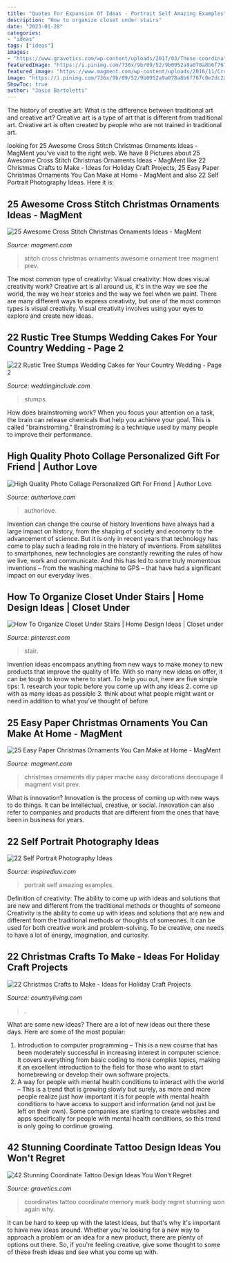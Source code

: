 ```yaml
---
title: "Quotes For Expansion Of Ideas - Portrait Self Amazing Examples"
description: "How to organize closet under stairs"
date: "2023-01-28"
categories:
- "ideas"
tags: ["ideas"]
images:
- "https://www.gravetics.com/wp-content/uploads/2017/03/These-coordinates-are-large-and-they-go-the-extent-of-the-arm..jpg"
featuredImage: "https://i.pinimg.com/736x/9b/09/52/9b0952a9a078a8b6f767c0e2dc2aeea6--closet-under-stairs-how-to-organize.jpg"
featured_image: "https://www.magment.com/wp-content/uploads/2016/11/Cross-Stitch-Christmas-Tree-Ornament-2016.jpg"
image: "https://i.pinimg.com/736x/9b/09/52/9b0952a9a078a8b6f767c0e2dc2aeea6--closet-under-stairs-how-to-organize.jpg"
ShowToc: true
author: "Josie Bartoletti"
---
```



The history of creative art: What is the difference between traditional art and creative art?
Creative art is a type of art that is different from traditional art. Creative art is often created by people who are not trained in traditional art.

	

		
looking for 25 Awesome Cross Stitch Christmas Ornaments Ideas - MagMent you've visit to the right web. We have 8 Pictures about 25 Awesome Cross Stitch Christmas Ornaments Ideas - MagMent like 22 Christmas Crafts to Make - Ideas for Holiday Craft Projects, 25 Easy Paper Christmas Ornaments You Can Make at Home - MagMent and also 22 Self Portrait Photography Ideas. Here it is:
		
    
## 25 Awesome Cross Stitch Christmas Ornaments Ideas - MagMent

<img loading=lazy src="https://www.magment.com/wp-content/uploads/2016/11/Cross-Stitch-Christmas-Tree-Ornament-2016.jpg" onerror="this.onerror=null;this.src='https://tse2.mm.bing.net/th?id=OIP.R7mvcn5OB3iNTeHAKZvjpQHaJ4&amp;pid=15.1';" alt="25 Awesome Cross Stitch Christmas Ornaments Ideas - MagMent">

_Source: magment.com_

>stitch cross christmas ornaments awesome ornament tree magment prev. 

	

The most common type of creativity: Visual creativity: How does visual creativity work?
Creative art is all around us, it's in the way we see the world, the way we hear stories and the way we feel when we paint. There are many different ways to express creativity, but one of the most common types is visual creativity. Visual creativity involves using your eyes to explore and create new ideas.

    
## 22 Rustic Tree Stumps Wedding Cakes For Your Country Wedding - Page 2

<img loading=lazy src="http://www.weddinginclude.com/wp-content/uploads/2017/06/Pinecones-and-Cranberries-Wedding-Cake-for-A-Christmas-Themed-Wedding.jpg" onerror="this.onerror=null;this.src='https://tse1.mm.bing.net/th?id=OIP.r0R5P1TkWXvEdOgVdPhf5QHaLH&amp;pid=15.1';" alt="22 Rustic Tree Stumps Wedding Cakes for Your Country Wedding - Page 2">

_Source: weddinginclude.com_

>stumps. 

	

How does brainstroming work?
When you focus your attention on a task, the brain can release chemicals that help you achieve your goal. This is called "brainstroming." Brainstroming is a technique used by many people to improve their performance.

    
## High Quality Photo Collage Personalized Gift For Friend | Author Love

<img loading=lazy src="https://www.authorlove.com/wp-content/uploads/2019/01/friends-scaled.jpg" onerror="this.onerror=null;this.src='https://tse2.mm.bing.net/th?id=OIP.-RxmBDE2y4ujQvyIPjZwPwHaKe&amp;pid=15.1';" alt="High Quality Photo Collage Personalized Gift For Friend | Author Love">

_Source: authorlove.com_

>authorlove. 

	

Invention can change the course of history
Inventions have always had a large impact on history, from the shaping of society and economy to the advancement of science. But it is only in recent years that technology has come to play such a leading role in the history of inventions. From satellites to smartphones, new technologies are constantly rewriting the rules of how we live, work and communicate. And this has led to some truly momentous inventions – from the washing machine to GPS – that have had a significant impact on our everyday lives.

    
## How To Organize Closet Under Stairs | Home Design Ideas | Closet Under

<img loading=lazy src="https://i.pinimg.com/736x/9b/09/52/9b0952a9a078a8b6f767c0e2dc2aeea6--closet-under-stairs-how-to-organize.jpg" onerror="this.onerror=null;this.src='https://tse1.mm.bing.net/th?id=OIP.DZ8kwFHPE5T_eDceouunEQHaLQ&amp;pid=15.1';" alt="How To Organize Closet Under Stairs | Home Design Ideas | Closet under">

_Source: pinterest.com_

>stair. 

	

Invention ideas encompass anything from new ways to make money to new products that improve the quality of life. With so many new ideas on offer, it can be tough to know where to start. To help you out, here are five simple tips: 1. research your topic before you come up with any ideas 2. come up with as many ideas as possible 3. think about what people might want or need in addition to what you’ve thought of before 
    
## 25 Easy Paper Christmas Ornaments You Can Make At Home - MagMent

<img loading=lazy src="https://www.magment.com/wp-content/uploads/2016/10/DIY-Paper-Mache-Christmas-Ornaments.jpg" onerror="this.onerror=null;this.src='https://tse2.mm.bing.net/th?id=OIP.hdEvI1Mrp5gRkBy4k-9hngHaLG&amp;pid=15.1';" alt="25 Easy Paper Christmas Ornaments You Can Make at Home - MagMent">

_Source: magment.com_

>christmas ornaments diy paper mache easy decorations decoupage ll magment visit prev. 

	

What is innovation?
Innovation is the process of coming up with new ways to do things. It can be intellectual, creative, or social. Innovation can also refer to companies and products that are different from the ones that have been in business for years.

    
## 22 Self Portrait Photography Ideas

<img loading=lazy src="http://www.inspiredluv.com/wp-content/uploads/2016/11/Self-Portrait-Photography-Ideas-10.jpg" onerror="this.onerror=null;this.src='https://tse3.mm.bing.net/th?id=OIP.V-ecWbAzc1CTMdj0PtMAkgHaMi&amp;pid=15.1';" alt="22 Self Portrait Photography Ideas">

_Source: inspiredluv.com_

>portrait self amazing examples. 

	

Definition of creativity: The ability to come up with ideas and solutions that are new and different from the traditional methods or thoughts of someone
Creativity is the ability to come up with ideas and solutions that are new and different from the traditional methods or thoughts of someones. It can be used for both creative work and problem-solving. To be creative, one needs to have a lot of energy, imagination, and curiosity.

    
## 22 Christmas Crafts To Make - Ideas For Holiday Craft Projects

<img loading=lazy src="http://clv.h-cdn.co/assets/cm/15/09/54eb189d588a4_-_crafts-kraft-paper-stockings-0114-s2.jpg" onerror="this.onerror=null;this.src='https://tse3.mm.bing.net/th?id=OIP.KcIYPkenyZJ3v2uD_gfYmAHaJ4&amp;pid=15.1';" alt="22 Christmas Crafts to Make - Ideas for Holiday Craft Projects">

_Source: countryliving.com_

>. 

	

What are some new ideas?
There are a lot of new ideas out there these days. Here are some of the most popular: 
1) Introduction to computer programming – This is a new course that has been moderately successful in increasing interest in computer science. It covers everything from basic coding to more complex topics, making it an excellent introduction to the field for those who want to start homebrewing or develop their own software projects. 
2) A way for people with mental health conditions to interact with the world – This is a trend that is growing slowly but surely, as more and more people realize just how important it is for people with mental health conditions to have access to support and information (and not just be left on their own). Some companies are starting to create websites and apps specifically for people with mental health conditions, so this trend is only going to continue growing.

    
## 42 Stunning Coordinate Tattoo Design Ideas You Won&#039;t Regret

<img loading=lazy src="https://www.gravetics.com/wp-content/uploads/2017/03/These-coordinates-are-large-and-they-go-the-extent-of-the-arm..jpg" onerror="this.onerror=null;this.src='https://tse4.mm.bing.net/th?id=OIP.Yc0vozSyfqxtbQUNGuCqugHaJ4&amp;pid=15.1';" alt="42 Stunning Coordinate Tattoo Design Ideas You Won&#039;t Regret">

_Source: gravetics.com_

>coordinates tattoo coordinate memory mark body regret stunning won again why. 

	

It can be hard to keep up with the latest ideas, but that's why it's important to have new ideas around. Whether you're looking for a new way to approach a problem or an idea for a new product, there are plenty of options out there. So, if you're feeling creative, give some thought to some of these fresh ideas and see what you come up with.

